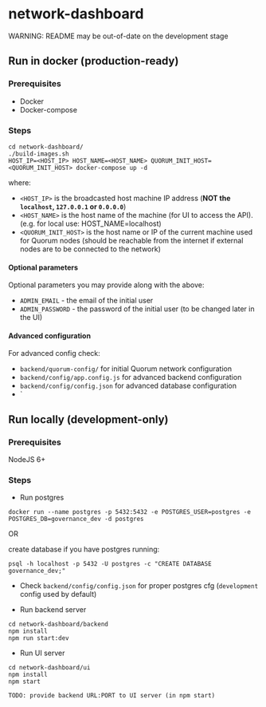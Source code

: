 # network-dashboard

WARNING: README may be out-of-date on the development stage

## Run in docker (production-ready)

### Prerequisites

 - Docker
 - Docker-compose

### Steps

 ```
 cd network-dashboard/
 ./build-images.sh
 HOST_IP=<HOST_IP> HOST_NAME=<HOST_NAME> QUORUM_INIT_HOST=<QUORUM_INIT_HOST> docker-compose up -d
 ```
 where:
 - `<HOST_IP>` is the broadcasted host machine IP address (**NOT the `localhost`, `127.0.0.1` or `0.0.0.0`**)
 - `<HOST_NAME>` is the host name of the machine (for UI to access the API). (e.g. for local use: HOST_NAME=localhost)
 - `<QUORUM_INIT_HOST>` is the host name or IP of the current machine used for Quorum nodes (should be reachable from the internet if external nodes are to be connected to the network)

#### Optional parameters

Optional parameters you may provide along with the above:
 - `ADMIN_EMAIL` - the email of the initial user
 - `ADMIN_PASSWORD` - the password of the initial user (to be changed later in the UI)

#### Advanced configuration

For advanced config check:
 - `backend/quorum-config/` for initial Quorum network configuration
 - `backend/config/app.config.js` for advanced backend configuration
 - `backend/config/config.json`  for advanced database configuration
 - `

## Run locally (development-only)

### Prerequisites

 NodeJS 6+

### Steps

 - Run postgres
  ```
  docker run --name postgres -p 5432:5432 -e POSTGRES_USER=postgres -e POSTGRES_DB=governance_dev -d postgres
  ```
  OR

  create database if you have postgres running:
  ```
  psql -h localhost -p 5432 -U postgres -c "CREATE DATABASE governance_dev;"
  ```

 - Check `backend/config/config.json` for proper postgres cfg (`development` config used by default)

 - Run backend server
  ```
  cd network-dashboard/backend
  npm install
  npm run start:dev
  ```

 - Run UI server
  ```
  cd network-dashboard/ui
  npm install
  npm start
  ```
`TODO: provide backend URL:PORT to UI server (in npm start)`
